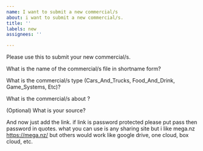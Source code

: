 ```yaml
---
name: I want to submit a new commercial/s
about: i want to submit a new commercial/s.
title: ''
labels: new
assignees: ''

---
```


Please use this to submit your new commercial/s.

What is the name of the commercial/s file in shortname form?

What is the commercial/s type (Cars_And_Trucks, Food_And_Drink, Game_Systems, Etc)?

What is the commercial/s about ?

(Optional) What is your source?

And now just add the link. if link is password protected please put pass then password  in quotes.
what you can use is any sharing site but i like mega.nz https://mega.nz/ but others would work like google drive, one cloud, box cloud, etc.
